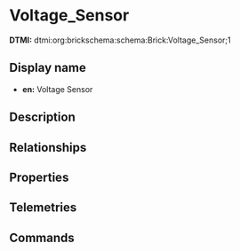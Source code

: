 # Voltage_Sensor
**DTMI:** dtmi:org:brickschema:schema:Brick:Voltage_Sensor;1
## Display name
- **en:** Voltage Sensor
## Description
## Relationships
## Properties
## Telemetries
## Commands
